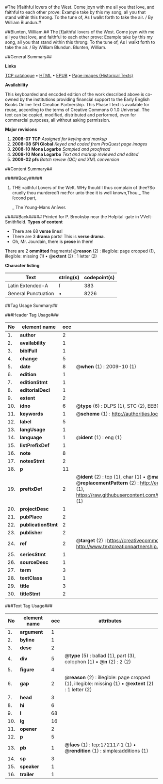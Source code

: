 #The [f]aithful lovers of the West. Come joyn with me all you that love, and faithful to each other prove: Example take by this my song, all you that stand within this throng. To the tune of, As I walkt forth to take the air. / By William Blundun.#

##Blunten, William.##
The [f]aithful lovers of the West. Come joyn with me all you that love, and faithful to each other prove: Example take by this my song, all you that stand within this throng. To the tune of, As I walkt forth to take the air. / By William Blundun.
Blunten, William.

##General Summary##

**Links**

[TCP catalogue](http://www.ota.ox.ac.uk/tcp/)  • 
[HTML](http://tei.it.ox.ac.uk/tcp/Texts-HTML/free/A76/A76932.html)  • 
[EPUB](http://tei.it.ox.ac.uk/tcp/Texts-EPUB/free/A76/A76932.epub) • 
[Page images (Historical Texts)](https://data.historicaltexts.jisc.ac.uk/view?pubId=eebo-45578161e&pageId=eebo-45578161e-172117-1)

**Availability**

This keyboarded and encoded edition of the
	       work described above is co-owned by the institutions
	       providing financial support to the Early English Books
	       Online Text Creation Partnership. This Phase I text is
	       available for reuse, according to the terms of Creative
	       Commons 0 1.0 Universal. The text can be copied,
	       modified, distributed and performed, even for
	       commercial purposes, all without asking permission.

**Major revisions**

1. __2008-07__ __TCP__ *Assigned for keying and markup*
1. __2008-08__ __SPi Global__ *Keyed and coded from ProQuest page images*
1. __2008-10__ __Mona Logarbo__ *Sampled and proofread*
1. __2008-10__ __Mona Logarbo__ *Text and markup reviewed and edited*
1. __2009-02__ __pfs__ *Batch review (QC) and XML conversion*

##Content Summary##

#####Body#####

1. THE •aithful Lovers of the Weſt.
WHy ſhould I thus complain of thee?So cruelly thou murderedſt me:For unto thee it is well known,Thou
    _ The ſecond part,

    _ The Young-Mans Anſwer.

#####Back#####
Printed for P. Brooksby near the Hoſpital-gate in VVeſt-Smithfield.
**Types of content**

  * There are 68 **verse** lines!
  * There are 3 **drama** parts! This is **verse drama**.
  * Oh, Mr. Jourdain, there is **prose** in there!

There are 2 **ommitted** fragments! 
 @__reason__ (2) : illegible: page cropped (1), illegible: missing (1)  •  @__extent__ (2) : 1 letter (2)

**Character listing**


|Text|string(s)|codepoint(s)|
|---|---|---|
|Latin Extended-A|ſ|383|
|General Punctuation|•|8226|

##Tag Usage Summary##

###Header Tag Usage###

|No|element name|occ|attributes|
|---|---|---|---|
|1.|__author__|2||
|2.|__availability__|1||
|3.|__biblFull__|1||
|4.|__change__|5||
|5.|__date__|8| @__when__ (1) : 2009-10 (1)|
|6.|__edition__|1||
|7.|__editionStmt__|1||
|8.|__editorialDecl__|1||
|9.|__extent__|2||
|10.|__idno__|6| @__type__ (6) : DLPS (1), STC (2), EEBO-CITATION (1), OCLC (1), VID (1)|
|11.|__keywords__|1| @__scheme__ (1) : http://authorities.loc.gov/ (1)|
|12.|__label__|5||
|13.|__langUsage__|1||
|14.|__language__|1| @__ident__ (1) : eng (1)|
|15.|__listPrefixDef__|1||
|16.|__note__|8||
|17.|__notesStmt__|2||
|18.|__p__|11||
|19.|__prefixDef__|2| @__ident__ (2) : tcp (1), char (1)  •  @__matchPattern__ (2) : ([0-9\-]+):([0-9IVX]+) (1), (.+) (1)  •  @__replacementPattern__ (2) : http://eebo.chadwyck.com/downloadtiff?vid=$1&page=$2 (1), https://raw.githubusercontent.com/textcreationpartnership/Texts/master/tcpchars.xml#$1 (1)|
|20.|__projectDesc__|1||
|21.|__pubPlace__|2||
|22.|__publicationStmt__|2||
|23.|__publisher__|2||
|24.|__ref__|2| @__target__ (2) : https://creativecommons.org/publicdomain/zero/1.0/ (1), http://www.textcreationpartnership.org/docs/. (1)|
|25.|__seriesStmt__|1||
|26.|__sourceDesc__|1||
|27.|__term__|3||
|28.|__textClass__|1||
|29.|__title__|3||
|30.|__titleStmt__|2||


###Text Tag Usage###

|No|element name|occ|attributes|
|---|---|---|---|
|1.|__argument__|1||
|2.|__byline__|1||
|3.|__desc__|2||
|4.|__div__|5| @__type__ (5) : ballad (1), part (3), colophon (1)  •  @__n__ (2) : 2 (2)|
|5.|__figure__|4||
|6.|__gap__|2| @__reason__ (2) : illegible: page cropped (1), illegible: missing (1)  •  @__extent__ (2) : 1 letter (2)|
|7.|__head__|3||
|8.|__hi__|6||
|9.|__l__|68||
|10.|__lg__|16||
|11.|__opener__|2||
|12.|__p__|5||
|13.|__pb__|1| @__facs__ (1) : tcp:172117:1 (1)  •  @__rendition__ (1) : simple:additions (1)|
|14.|__sp__|3||
|15.|__speaker__|1||
|16.|__trailer__|1||
